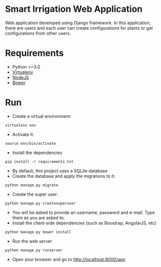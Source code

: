 Smart Irrigation Web Application
=====================
Web application developed using Django framework.
In this application, there are users and each user can create configurations for plants or get 
configurations from other users.

# Requirements
* Python >=3.0
* <a href="https://virtualenv.readthedocs.org/en/latest/">Virtualenv</a>
* <a href="http://nodejs.org/">NodeJS</a>
* <a href="http://bower.io/">Bower</a>

# Run
* Create a virtual environment:
```
virtualenv env
```
* Activate it:
```
source env/bin/activate
```
* Install the dependencies
```
pip install -r requirements.txt
```
* By default, this project uses a SQLite database
* Create the database and apply the migrations to it:
```
python manage.py migrate
```
* Create the super user:
```
python manage.py createsuperuser
```
* You will be asked to provide an username, password and e-mail. Type them as you are asked to.
* Install the client-side dependencies (such as Boostrap, AngularJS, etc)
```
python manage.py bower install
```
* Run the web server
```
python manage.py runserver
```
* Open your browser and go to <a href="http://localhost:8000/app">http://localhost:8000/app</a>
